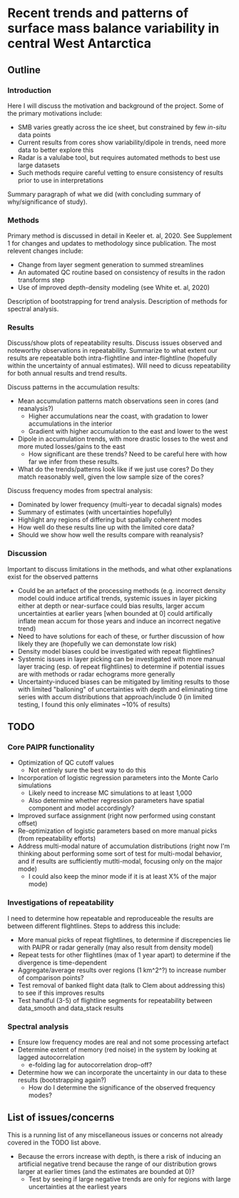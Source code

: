 # Recent trends and patterns of surface mass balance variability in central West Antarctica

## Outline

### Introduction

Here I will discuss the motivation and background of the project.
Some of the primary motivations include:

- SMB varies greatly across the ice sheet, but constrained by few *in-situ* data points
- Current results from cores show variability/dipole in trends, need more data to better explore this
- Radar is a valulabe tool, but requires automated methods to best use large datasets
- Such methods require careful vetting to ensure consistency of results prior to use in interpretations

Summary paragraph of what we did (with concluding summary of why/significance of study).

### Methods

Primary method is discussed in detail in Keeler et. al, 2020.
See Supplement 1 for changes and updates to methodology since publication.
The most relevent changes include:

- Change from layer segment generation to summed streamlines
- An automated QC routine based on consistency of results in the radon transforms step
- Use of improved depth-density modeling (see White et. al, 2020)

Description of bootstrapping for trend analysis.
Description of methods for spectral analysis.

### Results

Discuss/show plots of repeatability results.
Discuss issues observed and noteworthy observations in repeatability.
Summarize to what extent our results are repeatable both intra-flightline and inter-flightline (hopefully within the uncertainty of annual estimates).
Will need to dicuss repeatability for both annual results and trend results.

Discuss patterns in the accumulation results:

- Mean accumulation patterns match observations seen in cores (and reanalysis?)
  - Higher accumulations near the coast, with gradation to lower accumulations in the interior
  - Gradient with higher accumulation to the east and lower to the west
- Dipole in accumulation trends, with more drastic losses to the west and more muted losses/gains to the east
  - How significant are these trends? Need to be careful here with how far we infer from these results.
- What do the trends/patterns look like if we just use cores? Do they match reasonably well, given the low sample size of the cores?

Discuss frequency modes from spectral analysis:

- Dominated by lower frequency (multi-year to decadal signals) modes
- Summary of estimates (with uncertainties hopefully)
- Highlight any regions of differing but spatially coherent modes
- How well do these results line up with the limited core data?
- Should we show how well the results compare with reanalysis?

### Discussion

Important to discuss limitations in the methods, and what other explanations exist for the observed patterns

- Could be an artefact of the processing methods (e.g. incorrect density model could induce artifical trends, systemic issues in layer picking either at depth or near-surface could bias results, larger accum uncertainties at earlier years [when bounded at 0] could artifically inflate mean accum for those years and induce an incorrect negative trend)
- Need to have solutions for each of these, or further discussion of how likely they are (hopefully we can demonstate low risk)
- Density model biases could be investigated with repeat flightlines?
- Systemic issues in layer picking can be investigated with more manual layer tracing (esp. of repeat flightlines) to determine if potential issues are with methods or radar echograms more generally
- Uncertainty-induced biases can be mitigated by limiting results to those with limited "balloning" of uncertainties with depth and eliminating time series with accum distributions that approach/include 0 (in limited testing, I found this only eliminates ~10% of results)

## TODO

### Core PAIPR functionality

- Optimization of QC cutoff values
  - Not entirely sure the best way to do this
- Incorporation of logistic regression parameters into the Monte Carlo simulations
  - Likely need to increase MC simulations to at least 1,000
  - Also determine whether regression parameters have spatial component and model accordingly?
- Improved surface assignment (right now performed using constant offset)
- Re-optimization of logistic parameters based on more manual picks (from repeatability efforts)
- Address multi-modal nature of accumulation distributions (right now I'm thinking about performing some sort of test for multi-modal behavior, and if results are sufficiently mutlti-modal, focusing only on the major mode)
  - I could also keep the minor mode if it is at least X% of the major mode)

### Investigations of repeatability

I need to determine how repeatable and reproduceable the results are between different flightlines.
Steps to address this include:

- More manual picks of repeat flightlines, to determine if discrepencies lie with PAIPR or radar generally (may also result from density model)
- Repeat tests for other flightlines (max of 1 year apart) to determine if the divergence is time-dependent
- Aggregate/average results over regions (1 km^2^?) to increase number of comparison points?
- Test removal of banked flight data (talk to Clem about addressing this) to see if this improves results
- Test handful (3-5) of flightline segments for repeatability between data_smooth and data_stack results

### Spectral analysis

- Ensure low frequency modes are real and not some processing artefact
- Determine extent of memory (red noise) in the system by looking at lagged autocorrelation
  - e-folding lag for autocorrelation drop-off?
- Determine how we can incorporate the uncertainty in our data to these results (bootstrapping again?)
  - How do I determine the significance of the observed frequency modes?

## List of issues/concerns

This is a running list of any miscellaneous issues or concerns not already covered in the TODO list above.

- Because the errors increase with depth, is there a risk of inducing an artificial negative trend because the range of our distribution grows larger at earlier times (and the estimates are bounded at 0)?
  - Test by seeing if large negative trends are only for regions with large uncertainties at the earliest years
